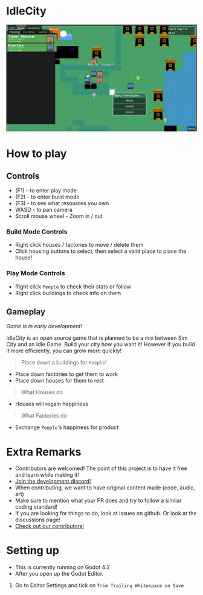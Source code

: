 # IdleCity
![Alt text](image-1.png)

# How to play

## Controls
- (F1) - to enter play mode
- (F2) - to enter build mode
- (F3) - to see what resources you own
- WASD - to pan camera
- Scroll mouse wheel - Zoom in / out

### Build Mode Controls
- Right click houses / factories to move / delete them
- Click housing buttons to select, then select a valid place to place the house!

### Play Mode  Controls
- Right click `Peeple` to check their stats or follow
- Right click buildings to check info on them

## Gameplay
*Game is in early development!*

IdleCity is an open source game that is planned to be a mix between Sim City and an Idle Game. Build your city how you want it! However if you build it more efficiently, you can grow more quickly!

> Place down a buildings for `Peeple`!
- Place down factories to get them to work
- Place down houses for them to rest

> What Houses do
- Houses will regain happiness

> What Factories do
- Exchange `Peeple`'s happiness for product



# Extra Remarks
- Contributors are welcomed! The point of this project is to have it free and learn while making it!
- [Join the development discord!](https://discord.gg/mXv3FTXktz)
- When contributing, we want to have original content made (code, audio, art)
- Make sure to mention what your PR does and try to follow a similar coding standard!
- If you are looking for things to do, look at issues on github. Or look at the discussions page!
- [Check out our contributors!](CONTRIBUTING.md)

# Setting up
- This is currently running on Godot 4.2
- After you open up the Godot Editor. 
1. Go to Editor Settings and tick on `Trim Trailing Whitespace on Save`